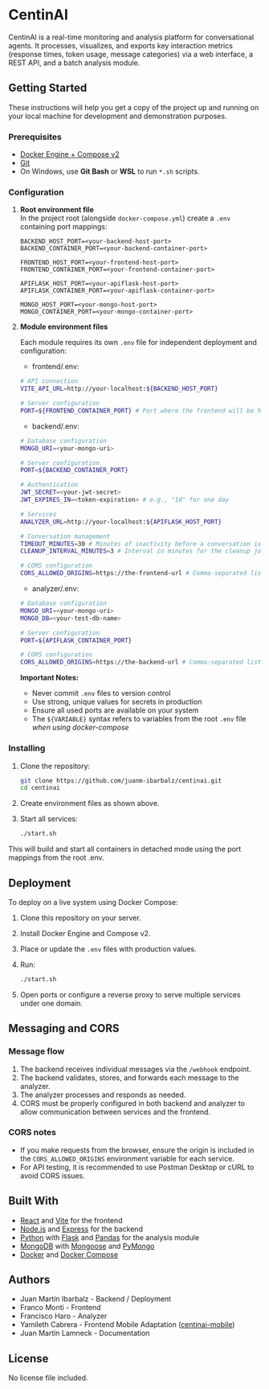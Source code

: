 # CentinAI

CentinAI is a real-time monitoring and analysis platform for conversational agents. It processes, visualizes, and exports key interaction metrics (response times, token usage, message categories) via a web interface, a REST API, and a batch analysis module.

## Getting Started

These instructions will help you get a copy of the project up and running on your local machine for development and demonstration purposes.

### Prerequisites

- [Docker Engine + Compose v2](https://docs.docker.com/compose/install/)
- [Git](https://git-scm.com/)
- On Windows, use **Git Bash** or **WSL** to run `*.sh` scripts.

### Configuration

1. **Root environment file**  
   In the project root (alongside `docker-compose.yml`) create a `.env` containing port mappings:

   ```env
   BACKEND_HOST_PORT=<your-backend-host-port>
   BACKEND_CONTAINER_PORT=<your-backend-container-port>

   FRONTEND_HOST_PORT=<your-frontend-host-port>
   FRONTEND_CONTAINER_PORT=<your-frontend-container-port>

   APIFLASK_HOST_PORT=<your-apiflask-host-port>
   APIFLASK_CONTAINER_PORT=<your-apiflask-container-port>

   MONGO_HOST_PORT=<your-mongo-host-port>
   MONGO_CONTAINER_PORT=<your-mongo-container-port>
   ```

2. **Module environment files**

   Each module requires its own `.env` file for independent deployment and configuration:

   - frontend/.env:

   ```bash
   # API connection
   VITE_API_URL=http://your-localhost:${BACKEND_HOST_PORT}

   # Server configuration
   PORT=${FRONTEND_CONTAINER_PORT} # Port where the frontend will be hosted (used by Docker)
   ```

   - backend/.env:

   ```bash
   # Database configuration
   MONGO_URI=<your-mongo-uri>

   # Server configuration
   PORT=${BACKEND_CONTAINER_PORT}

   # Authentication
   JWT_SECRET=<your-jwt-secret>
   JWT_EXPIRES_IN=<token-expiration> # e.g., "1d" for one day

   # Services
   ANALYZER_URL=http://your-localhost:${APIFLASK_HOST_PORT}

   # Conversation management
   TIMEOUT_MINUTES=30 # Minutes of inactivity before a conversation is automatically closed
   CLEANUP_INTERVAL_MINUTES=3 # Interval in minutes for the cleanup job to run

   # CORS configuration
   CORS_ALLOWED_ORIGINS=https://the-frontend-url # Comma-separated list of allowed origins
   ```

   - analyzer/.env:

   ```bash
   # Database configuration
   MONGO_URI=<your-mongo-uri>
   MONGO_DB=<your-test-db-name>

   # Server configuration
   PORT=${APIFLASK_CONTAINER_PORT}

   # CORS configuration
   CORS_ALLOWED_ORIGINS=https://the-backend-url # Comma-separated list of allowed origins
   ```

   **Important Notes:**

   - Never commit `.env` files to version control
   - Use strong, unique values for secrets in production
   - Ensure all used ports are available on your system
   - The `${VARIABLE}` syntax refers to variables from the root `.env` file _when using docker-compose_

### Installing

1. Clone the repository:

   ```bash
   git clone https://github.com/juanm-ibarbalz/centinai.git
   cd centinai
   ```

2. Create environment files as shown above.

3. Start all services:

   ```bash
   ./start.sh
   ```

This will build and start all containers in detached mode using the port mappings from the root .env.

## Deployment

To deploy on a live system using Docker Compose:

1. Clone this repository on your server.
2. Install Docker Engine and Compose v2.
3. Place or update the `.env` files with production values.
4. Run:

   ```bash
   ./start.sh
   ```

5. Open ports or configure a reverse proxy to serve multiple services under one domain.

## Messaging and CORS

### Message flow

1. The backend receives individual messages via the `/webhook` endpoint.
2. The backend validates, stores, and forwards each message to the analyzer.
3. The analyzer processes and responds as needed.
4. CORS must be properly configured in both backend and analyzer to allow communication between services and the frontend.

### CORS notes

- If you make requests from the browser, ensure the origin is included in the `CORS_ALLOWED_ORIGINS` environment variable for each service.
- For API testing, it is recommended to use Postman Desktop or cURL to avoid CORS issues.

## Built With

- [React](https://reactjs.org/) and [Vite](https://vitejs.dev/) for the frontend
- [Node.js](https://nodejs.org/) and [Express](https://expressjs.com/) for the backend
- [Python](https://www.python.org/) with [Flask](https://flask.palletsprojects.com/) and [Pandas](https://pandas.pydata.org/) for the analysis module
- [MongoDB](https://www.mongodb.com/) with [Mongoose](https://mongoosejs.com/) and [PyMongo](https://pymongo.readthedocs.io/)
- [Docker](https://www.docker.com/) and [Docker Compose](https://docs.docker.com/compose/)

## Authors

- Juan Martín Ibarbalz - Backend / Deployment
- Franco Monti - Frontend
- Francisco Haro - Analyzer
- Yamileth Cabrera - Frontend Mobile Adaptation ([centinai-mobile](https://github.com/juanm-ibarbalz/centinai-mobile))
- Juan Martín Lamneck - Documentation

## License

No license file included.
